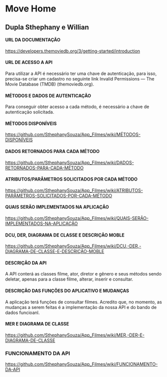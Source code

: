 # Move Home
## Dupla Sthephany e Willian

#### URL DA DOCUMENTAÇÃO

https://developers.themoviedb.org/3/getting-started/introduction

#### URL DE ACESSO A API

Para utilizar a API é necessário ter uma chave de autenticação, para isso, precisa-se criar um cadastro no seguinte link Invalid Permissions — The Movie Database (TMDB) (themoviedb.org).

#### MÉTODOS E DADOS DE AUTENTICAÇÃO

Para conseguir obter acesso a cada método, é necessário a chave de autenticação solicitada.

#### MÉTODOS DISPONÍVEIS

https://github.com/SthephanySouza/App_Filmes/wiki/MÉTODOS-DISPONÍVEIS

#### DADOS RETORNADOS PARA CADA MÉTODO

https://github.com/SthephanySouza/App_Filmes/wiki/DADOS-RETORNADOS-PARA-CADA-MÉTODO

#### ATRIBUTOS/PARÂMETROS SOLICITADOS POR CADA MÉTODO

https://github.com/SthephanySouza/App_Filmes/wiki/ATRIBUTOS-PARÂMETROS-SOLICITADOS-POR-CADA-MÉTODO

#### QUAIS SERÃO IMPLEMENTADOS NA APLICAÇÃO

https://github.com/SthephanySouza/App_Filmes/wiki/QUAIS-SERÃO-IMPLEMENTADOS-NA-APLICAÇÃO

#### DCU, DER, DIAGRAMA DE CLASSE E DESCRIÇÃO MOBLE

https://github.com/SthephanySouza/App_Filmes/wiki/DCU,-DER,-DIAGRAMA-DE-CLASSE-E-DESCRIÇÃO-MOBLE

#### DESCRIÇÃO DA API

A API conterá as classes filme, ator, diretor e gênero e seus métodos sendo deletar, apenas para a classe filme, alterar, inserir e consultar.

#### DESCRIÇÃO DAS FUNÇÕES DO APLICATIVO E MUDANÇAS

A aplicação terá funções de consultar filmes. Acredito que, no momento, as mudanças a serem feitas é a implementação da nossa API e do bando de dados funcioanl.

#### MER E DIAGRAMA DE CLASSE

https://github.com/SthephanySouza/App_Filmes/wiki/MER,-DER-E-DIAGRAMA-DE-CLASSE

### FUNCIONAMENTO DA API

https://github.com/SthephanySouza/App_Filmes/wiki/FUNCIONAMENTO-DA-API
